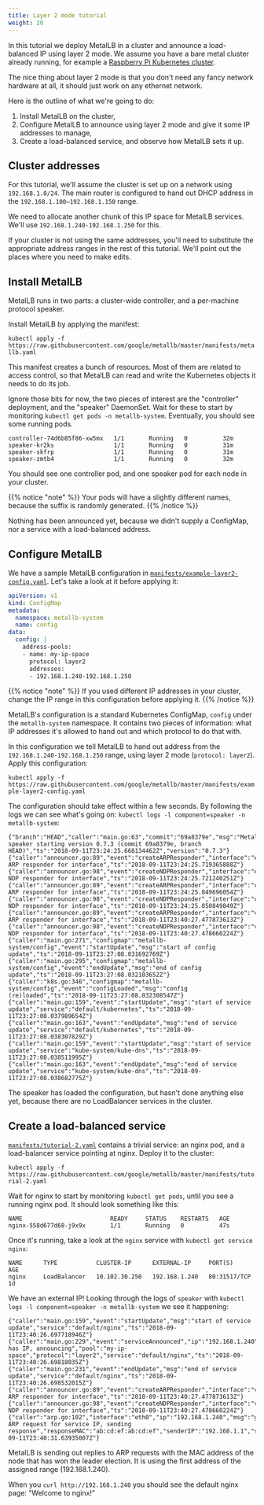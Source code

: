 ```yaml
---
title: Layer 2 mode tutorial
weight: 20
---
```


In this tutorial we deploy MetalLB in a cluster and announce a
load-balanced IP using layer 2 mode. We assume you have a bare metal
cluster already running, for example
a
[Raspberry Pi Kubernetes cluster](https://blog.hypriot.com/post/setup-kubernetes-raspberry-pi-cluster/).

The nice thing about layer 2 mode is that you don't need any fancy
network hardware at all, it should just work on any ethernet network.

Here is the outline of what we're going to do:

1. Install MetalLB on the cluster,
1. Configure MetalLB to announce using layer 2 mode and give it some
   IP addresses to manage,
1. Create a load-balanced service, and observe how MetalLB sets it up.

## Cluster addresses

For this tutorial, we'll assume the cluster is set up on a network
using `192.168.1.0/24`. The main router is configured to hand out DHCP
address in the `192.168.1.100—192.168.1.150` range.

We need to allocate another chunk of this IP space for MetalLB
services. We'll use `192.168.1.240-192.168.1.250` for this.

If your cluster is not using the same addresses, you'll need to
substitute the appropriate address ranges in the rest of this
tutorial. We'll point out the places where you need to make edits.

## Install MetalLB

MetalLB runs in two parts: a cluster-wide controller, and a
per-machine protocol speaker.

Install MetalLB by applying the manifest:

`kubectl apply -f https://raw.githubusercontent.com/google/metallb/master/manifests/metallb.yaml`

This manifest creates a bunch of resources. Most of them are related
to access control, so that MetalLB can read and write the Kubernetes
objects it needs to do its job.

Ignore those bits for now, the two pieces of interest are the
"controller" deployment, and the "speaker" DaemonSet. Wait for these
to start by monitoring `kubectl get pods -n metallb-system`.
Eventually, you should see some running pods.

```
controller-74d6b85f86-xw5mx   1/1       Running   0          32m
speaker-kr2ks                 1/1       Running   0          31m
speaker-skfrp                 1/1       Running   0          31m
speaker-zmtb4                 1/1       Running   0          32m
```

You should see one controller pod, and one speaker pod for each node
in your cluster.

{{% notice "note" %}}
Your pods will have a slightly different names, because the suffix is
randomly generated.
{{% /notice %}}

Nothing has been announced yet, because we didn't supply a ConfigMap, nor a service with
a load-balanced address.

## Configure MetalLB

We have a sample MetalLB configuration in
[`manifests/example-layer2-config.yaml`](https://raw.githubusercontent.com/google/metallb/master/manifests/example-layer2-config.yaml).
Let's take a look at it before applying it:

```yaml
apiVersion: v1
kind: ConfigMap
metadata:
  namespace: metallb-system
  name: config
data:
  config: |
    address-pools:
    - name: my-ip-space
      protocol: layer2
      addresses:
      - 192.168.1.240-192.168.1.250
```

{{% notice "note" %}}
If you used different IP addresses in your cluster, change the IP
range in this configuration before applying it.
{{% /notice  %}}

MetalLB's configuration is a standard Kubernetes ConfigMap, `config`
under the `metallb-system` namespace. It contains two pieces of
information: what IP addresses it's allowed to hand out and which
protocol to do that with.

In this configuration we tell MetalLB to hand out address from the
`192.168.1.240-192.168.1.250` range, using layer 2 mode (`protocol:
layer2`). Apply this configuration:

`kubectl apply -f https://raw.githubusercontent.com/google/metallb/master/manifests/example-layer2-config.yaml`

The configuration should take effect within a few seconds. By
following the logs we can see what's going on: `kubectl logs -l
component=speaker -n metallb-system`:

```
{"branch":"HEAD","caller":"main.go:63","commit":"69a8379e","msg":"MetalLB speaker starting version 0.7.3 (commit 69a8379e, branch HEAD)","ts":"2018-09-11T23:24:25.668134462Z","version":"0.7.3"}
{"caller":"announcer.go:89","event":"createARPResponder","interface":"eth0","msg":"created ARP responder for interface","ts":"2018-09-11T23:24:25.719365888Z"}
{"caller":"announcer.go:98","event":"createNDPResponder","interface":"eth0","msg":"created NDP responder for interface","ts":"2018-09-11T23:24:25.721240251Z"}
{"caller":"announcer.go:89","event":"createARPResponder","interface":"cni0","msg":"created ARP responder for interface","ts":"2018-09-11T23:24:25.849696054Z"}
{"caller":"announcer.go:98","event":"createNDPResponder","interface":"cni0","msg":"created NDP responder for interface","ts":"2018-09-11T23:24:25.850849849Z"}
{"caller":"announcer.go:89","event":"createARPResponder","interface":"veth06468c77","msg":"created ARP responder for interface","ts":"2018-09-11T23:40:27.477873613Z"}
{"caller":"announcer.go:98","event":"createNDPResponder","interface":"veth06468c77","msg":"created NDP responder for interface","ts":"2018-09-11T23:40:27.478660224Z"}
{"caller":"main.go:271","configmap":"metallb-system/config","event":"startUpdate","msg":"start of config update","ts":"2018-09-11T23:27:08.031692769Z"}
{"caller":"main.go:295","configmap":"metallb-system/config","event":"endUpdate","msg":"end of config update","ts":"2018-09-11T23:27:08.032103652Z"}
{"caller":"k8s.go:346","configmap":"metallb-system/config","event":"configLoaded","msg":"config (re)loaded","ts":"2018-09-11T23:27:08.032308547Z"}
{"caller":"main.go:159","event":"startUpdate","msg":"start of service update","service":"default/kubernetes","ts":"2018-09-11T23:27:08.037989654Z"}
{"caller":"main.go:163","event":"endUpdate","msg":"end of service update","service":"default/kubernetes","ts":"2018-09-11T23:27:08.038307829Z"}
{"caller":"main.go:159","event":"startUpdate","msg":"start of service update","service":"kube-system/kube-dns","ts":"2018-09-11T23:27:08.038511995Z"}
{"caller":"main.go:163","event":"endUpdate","msg":"end of service update","service":"kube-system/kube-dns","ts":"2018-09-11T23:27:08.038682775Z"}
```

The speaker has loaded the configuration, but hasn't done anything
else yet, because there are no LoadBalancer services in the cluster.

## Create a load-balanced service

[`manifests/tutorial-2.yaml`](https://raw.githubusercontent.com/google/metallb/master/manifests/tutorial-2.yaml) contains
a trivial service: an nginx pod, and a load-balancer service pointing
at nginx. Deploy it to the cluster:

`kubectl apply -f https://raw.githubusercontent.com/google/metallb/master/manifests/tutorial-2.yaml`

Wait for nginx to start by monitoring `kubectl get pods`, until you
see a running nginx pod. It should look something like this:

```
NAME                         READY     STATUS    RESTARTS   AGE
nginx-558d677d68-j9x9x       1/1       Running   0          47s
```

Once it's running, take a look at the `nginx` service with `kubectl
get service nginx`:

```
NAME      TYPE           CLUSTER-IP      EXTERNAL-IP     PORT(S)        AGE
nginx     LoadBalancer   10.102.30.250   192.168.1.240   80:31517/TCP   1d
```

We have an external IP! Looking through the logs of `speaker` with `kubectl logs -l component=speaker -n metallb-system` we see it happening:

```
{"caller":"main.go:159","event":"startUpdate","msg":"start of service update","service":"default/nginx","ts":"2018-09-11T23:40:26.697718946Z"}
{"caller":"main.go:229","event":"serviceAnnounced","ip":"192.168.1.240","msg":"service has IP, announcing","pool":"my-ip-space","protocol":"layer2","service":"default/nginx","ts":"2018-09-11T23:40:26.69818035Z"}
{"caller":"main.go:231","event":"endUpdate","msg":"end of service update","service":"default/nginx","ts":"2018-09-11T23:40:26.698532015Z"}
{"caller":"announcer.go:89","event":"createARPResponder","interface":"veth06468c77","msg":"created ARP responder for interface","ts":"2018-09-11T23:40:27.477873613Z"}
{"caller":"announcer.go:98","event":"createNDPResponder","interface":"veth06468c77","msg":"created NDP responder for interface","ts":"2018-09-11T23:40:27.478660224Z"}
{"caller":"arp.go:102","interface":"eth0","ip":"192.168.1.240","msg":"got ARP request for service IP, sending response","responseMAC":"ab:cd:ef:ab:cd:ef","senderIP":"192.168.1.1","senderMAC":"12:34:56:78:90:ab","ts":"2018-09-11T23:40:31.63935007Z"}
```

MetalLB is sending out replies to ARP requests with the MAC address of
the node that has won the leader election. It is using the first
address of the assigned range (192.168.1.240).

When you `curl http://192.168.1.240` you should see the default nginx
page: "Welcome to nginx!"
